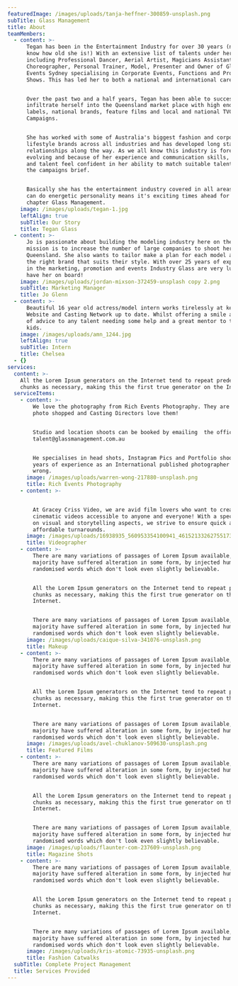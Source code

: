 ```yaml
---
featuredImage: /images/uploads/tanja-heffner-300859-unsplash.png
subTitle: Glass Management
title: About
teamMembers:
  - content: >-
      Tegan has been in the Entertainment Industry for over 30 years (now you
      know how old she is!) With an extensive list of talents under her belt
      including Professional Dancer, Aerial Artist, Magicians Assistant,
      Choreographer, Personal Trainer, Model, Presenter and Owner of Glasshouse
      Events Sydney specialising in Corporate Events, Functions and Producing
      Shows. This has led her to both a national and international career path.


      Over the past two and a half years, Tegan has been able to successfully
      infiltrate herself into the Queensland market place with high end fashion
      labels, national brands, feature films and local and national TVC
      Campaigns.


      She has worked with some of Australia's biggest fashion and corporate
      lifestyle brands across all industries and has developed long standing
      relationships along the way. As we all know this industry is forever
      evolving and because of her experience and communication skills, clients
      and talent feel confident in her ability to match suitable talent to fit
      the campaigns brief.


      Basically she has the entertainment industry covered in all areas and her
      can do energetic personality means it's exciting times ahead for her new
      chapter Glass Management.
    image: /images/uploads/tegan-1.jpg
    leftAlign: true
    subTitle: Our Story
    title: Tegan Glass
  - content: >-
      Jo is passionate about building the modeling industry here on the GC. Her
      mission is to increase the number of large companies to shoot here in
      Queensland. She also wants to tailor make a plan for each model and target
      the right brand that suits their style. With over 25 years of experience
      in the marketing, promotion and events Industry Glass are very lucky to
      have her on board!
    image: /images/uploads/jordan-mixson-372459-unsplash copy 2.png
    subTitle: Marketing Manager
    title: Jo Glenn
  - content: >-
      Beautiful 16 year old actress/model intern works tirelessly at keeping the
      Website and Casting Network up to date. Whilst offering a smile and words
      of advice to any talent needing some help and a great mentor to the Glass
      kids.
    image: /images/uploads/amn_1244.jpg
    leftAlign: true
    subTitle: Intern
    title: Chelsea
  - {}
services:
  content: >-
    All the Lorem Ipsum generators on the Internet tend to repeat predefined
    chunks as necessary, making this the first true generator on the Internet.
  serviceItems:
    - content: >-
        We love the photography from Rich Events Photography. They are real, not
        photo shopped and Casting Directors love them!


        Studio and location shoots can be booked by emailing  the office
        talent@glassmanagement.com.au


        He specialises in head shots, Instagram Pics and Portfolio shoots. With
        years of experience as an International published photographer you can't
        wrong.
      image: /images/uploads/warren-wong-217880-unsplash.png
      title: Rich Events Photography
    - content: >-


        At Gracey Criss Video, we are avid film lovers who want to create
        cinematic videos accessible to anyone and everyone! With a special focus
        on visual and storytelling aspects, we strive to ensure quick and
        affordable turnarounds.
      image: /images/uploads/16938935_560953354100941_4615213326275517398_n-2-1-.jpg
      title: Videographer
    - content: >-
        There are many variations of passages of Lorem Ipsum available, but the
        majority have suffered alteration in some form, by injected humour, or
        randomised words which don't look even slightly believable. 


        All the Lorem Ipsum generators on the Internet tend to repeat predefined
        chunks as necessary, making this the first true generator on the
        Internet. 


        There are many variations of passages of Lorem Ipsum available, but the
        majority have suffered alteration in some form, by injected humour, or
        randomised words which don't look even slightly believable.
      image: /images/uploads/caique-silva-341076-unsplash.png
      title: Makeup
    - content: >-
        There are many variations of passages of Lorem Ipsum available, but the
        majority have suffered alteration in some form, by injected humour, or
        randomised words which don't look even slightly believable. 


        All the Lorem Ipsum generators on the Internet tend to repeat predefined
        chunks as necessary, making this the first true generator on the
        Internet. 


        There are many variations of passages of Lorem Ipsum available, but the
        majority have suffered alteration in some form, by injected humour, or
        randomised words which don't look even slightly believable.
      image: /images/uploads/avel-chuklanov-509630-unsplash.png
      title: Featured Films
    - content: >-
        There are many variations of passages of Lorem Ipsum available, but the
        majority have suffered alteration in some form, by injected humour, or
        randomised words which don't look even slightly believable. 


        All the Lorem Ipsum generators on the Internet tend to repeat predefined
        chunks as necessary, making this the first true generator on the
        Internet. 


        There are many variations of passages of Lorem Ipsum available, but the
        majority have suffered alteration in some form, by injected humour, or
        randomised words which don't look even slightly believable.
      image: /images/uploads/flaunter-com-237609-unsplash.png
      title: Magazine Shots
    - content: >-
        There are many variations of passages of Lorem Ipsum available, but the
        majority have suffered alteration in some form, by injected humour, or
        randomised words which don't look even slightly believable. 


        All the Lorem Ipsum generators on the Internet tend to repeat predefined
        chunks as necessary, making this the first true generator on the
        Internet. 


        There are many variations of passages of Lorem Ipsum available, but the
        majority have suffered alteration in some form, by injected humour, or
        randomised words which don't look even slightly believable.
      image: /images/uploads/kris-atomic-73935-unsplash.png
      title: Fashion Catwalks
  subTitle: Complete Project Management
  title: Services Provided
---
```


